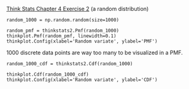 [Think Stats Chapter 4 Exercise 2](http://greenteapress.com/thinkstats2/html/thinkstats2005.html#toc41) (a random distribution)

```
random_1000 = np.random.random(size=1000)

random_pmf = thinkstats2.Pmf(random_1000)
thinkplot.Pmf(random_pmf, linewidth=0.1)
thinkplot.Config(xlabel='Random variate', ylabel='PMF')
```

1000 discrete data points are way too many to be visualized in a PMF.

```
random_1000_cdf = thinkstats2.Cdf(random_1000)

thinkplot.Cdf(random_1000_cdf)
thinkplot.Config(xlabel='Random variate', ylabel='CDF')
```
